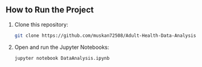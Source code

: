 ## How to Run the Project
1. Clone this repository:
    ```bash
    git clone https://github.com/muskan72508/Adult-Health-Data-Analysis.git
    ```
2. Open and run the Jupyter Notebooks:
    ```bash
    jupyter notebook DataAnalysis.ipynb
    ```
